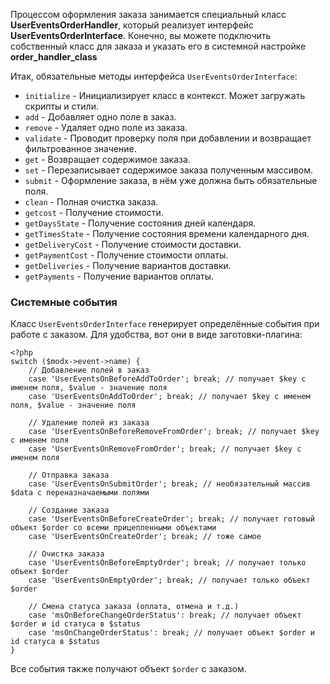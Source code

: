 Процессом оформления заказа занимается специальный класс **UserEventsOrderHandler**, который реализует интерфейс **UserEventsOrderInterface**.
Конечно, вы можете подключить собственный класс для заказа и указать его в системной настройке **order_handler_class**

Итак, обязательные методы интерфейса `UserEventsOrderInterface`:

*   `initialize` - Инициализирует класс в контекст. Может загружать скрипты и стили.
*   `add` - Добавляет одно поле в заказ.
*   `remove` - Удаляет одно поле из заказа.
*   `validate` - Проводит проверку поля при добавлении и возвращает фильтрованное значение.
*   `get` - Возвращает содержимое заказа.
*   `set` - Перезаписывает содержимое заказа полученным массивом.
*   `submit` - Оформление заказа, в нём уже должна быть обязательные поля.
*   `clean` - Полная очистка заказа.
*   `getcost` - Получение стоимости.
*   `getDaysState` - Получение состояния дней календаря.
*   `getTimesState` - Получение состояния времени календарного дня.
*   `getDeliveryCost` - Получение стоимости доставки.
*   `getPaymentCost` - Получение стоимости оплаты.
*   `getDeliveries` - Получение вариантов доставки.
*   `getPayments` - Получение вариантов оплаты.


### Системные события
Класс `UserEventsOrderInterface` генерирует определённые события при работе с заказом. Для удобства, вот они в виде заготовки-плагина:
```
<?php
switch ($modx->event->name) {
    // Добавление полей в заказ
    case 'UserEventsOnBeforeAddToOrder'; break; // получает $key с именем поля, $value - значение поля
    case 'UserEventsOnAddToOrder'; break; // получает $key с именем поля, $value - значение поля

    // Удаление полей из заказа
    case 'UserEventsOnBeforeRemoveFromOrder'; break; // получает $key с именем поля
    case 'UserEventsOnRemoveFromOrder'; break; // получает $key с именем поля

    // Отправка заказа
    case 'UserEventsOnSubmitOrder'; break; // необязательный массив $data с переназначаемыми полями

    // Создание заказа
    case 'UserEventsOnBeforeCreateOrder'; break; // получает готовый объект $order со всеми прицепленными объектами
    case 'UserEventsOnCreateOrder'; break; // тоже самое

    // Очистка заказа
    case 'UserEventsOnBeforeEmptyOrder'; break; // получает только объект $order
    case 'UserEventsOnEmptyOrder'; break; // получает только объект $order
    
    // Смена статуса заказа (оплата, отмена и т.д.)
    case 'msOnBeforeChangeOrderStatus': break; // получает объект $order и id статуса в $status
    case 'msOnChangeOrderStatus': break; // получает объект $order и id статуса в $status
}
```
Все события также получают объект `$order` с заказом.